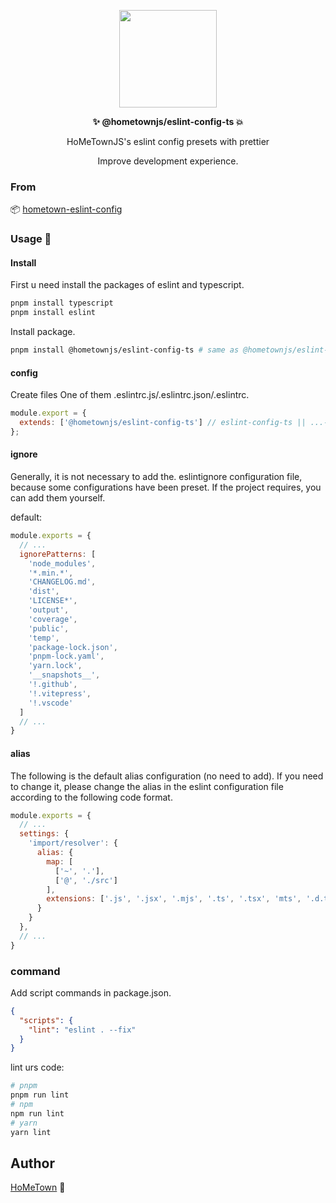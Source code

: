 <p align="center">
  <img width="156px" src="https://i.ibb.co/DCSdYrY/i-va-5.png" />
</p>
<p align="center"><b>✨ @hometownjs/eslint-config-ts 💥</b></p>
<p align="center">HoMeTownJS's eslint config presets with prettier</p>
<p align="center">Improve development experience.</p>

### From

📦 [hometown-eslint-config](https://github.com/HoMeTownJS/hometown-eslint-config)

### Usage 🤩

#### Install

First u need install the packages of eslint and typescript.

```bash
pnpm install typescript
pnpm install eslint
```

Install package.

```bash
pnpm install @hometownjs/eslint-config-ts # same as @hometownjs/eslint-config
```

#### config

Create files One of them .eslintrc.js/.eslintrc.json/.eslintrc.

```js
module.export = {
  extends: ['@hometownjs/eslint-config-ts'] // eslint-config-ts || ...-vue2 || ...vue3
};
```

#### ignore

Generally, it is not necessary to add the. eslintignore configuration file, because some configurations have been preset. If the project requires, you can add them yourself.

default:

```js
module.exports = {
  // ...
  ignorePatterns: [
    'node_modules',
    '*.min.*',
    'CHANGELOG.md',
    'dist',
    'LICENSE*',
    'output',
    'coverage',
    'public',
    'temp',
    'package-lock.json',
    'pnpm-lock.yaml',
    'yarn.lock',
    '__snapshots__',
    '!.github',
    '!.vitepress',
    '!.vscode'
  ]
  // ...
}
```

#### alias

The following is the default alias configuration (no need to add). If you need to change it, please change the alias in the eslint configuration file according to the following code format.

```js
module.exports = {
  // ...
  settings: {
    'import/resolver': {
      alias: {
        map: [
          ['~', '.'],
          ['@', './src']
        ],
        extensions: ['.js', '.jsx', '.mjs', '.ts', '.tsx', 'mts', '.d.ts']
      }
    }
  },
  // ...
}
```

### command

Add script commands in package.json.

```json
{
  "scripts": {
    "lint": "eslint . --fix"
  }
}
```

lint urs code:

```bash
# pnpm
pnpm run lint
# npm
npm run lint
# yarn
yarn lint
```

## Author

[HoMeTown](https://juejin.cn/user/4116184668057390) 🙊
